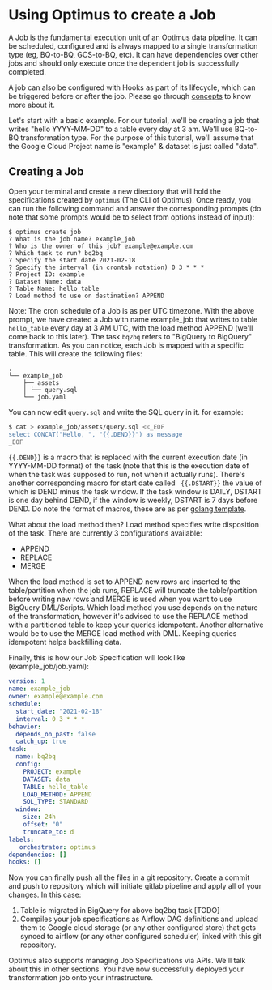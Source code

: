 # Using Optimus to create a Job

A Job is the fundamental execution unit of an Optimus data pipeline. 
It can be scheduled, configured and is always mapped to a single transformation type
(eg, BQ-to-BQ, GCS-to-BQ, etc). It can have dependencies over other jobs and should
only execute once the dependent job is successfully completed. 

A job can also be configured with Hooks as part of its lifecycle, which can be
triggered before or after the job. Please go through [concepts](../concepts/overview.md) 
to know more about it.

Let's start with a basic example. For our tutorial, we'll be creating a job that 
writes "hello YYYY-MM-DD" to a table every day at 3 am. We'll use BQ-to-BQ transformation type. 
For the purpose of this tutorial, we'll assume that the Google Cloud Project name 
is "example" & dataset is just called "data".


## Creating a Job

Open your terminal and create a new directory that will hold the specifications 
created by `optimus` (The CLI of Optimus). Once ready, you can run the following 
command and answer the corresponding prompts (do note that some prompts 
would be to select from options instead of input):

```
$ optimus create job
? What is the job name? example_job
? Who is the owner of this job? example@example.com
? Which task to run? bq2bq
? Specify the start date 2021-02-18
? Specify the interval (in crontab notation) 0 3 * * *
? Project ID: example
? Dataset Name: data
? Table Name: hello_table
? Load method to use on destination? APPEND
```

Note: The cron schedule of a Job is as per UTC timezone.
With the above prompt, we have created a Job with name example_job that writes to table `hello_table` 
every day at 3 AM UTC, with the load method APPEND (we'll come back to this later). 
The task `bq2bq` refers to "BigQuery to BigQuery" transformation. As you can notice, 
each Job is mapped with a specific table. This will create the following files:

```
.
└── example_job
    ├── assets
    │ └── query.sql
    └── job.yaml
```

You can now edit `query.sql` and write the SQL query in it. for example:

```bash
$ cat > example_job/assets/query.sql <<_EOF
select CONCAT("Hello, ", "{{.DEND}}") as message
_EOF
```

`{{.DEND}}` is a macro that is replaced with the current execution date (in YYYY-MM-DD format) 
of the task (note that this is the execution date of when the task was supposed to run, 
not when it actually runs). There's another corresponding macro for start date called `
{{.DSTART}}` the value of which is DEND minus the task window. If the task window is DAILY, 
DSTART is one day behind DEND, if the window is weekly, DSTART is 7 days before DEND. 
Do note the format of macros, these are as per [golang template](https://golang.org/pkg/text/template/).

What about the load method then? Load method specifies write disposition of the task. 
There are currently 3 configurations available:
- APPEND
- REPLACE
- MERGE

When the load method is set to APPEND new rows are inserted to the table/partition 
when the job runs, REPLACE will truncate the table/partition before writing new rows 
and MERGE is used when you want to use BigQuery DML/Scripts. Which load method you use depends 
on the nature of the transformation, however it's advised to use the REPLACE method 
with a partitioned table to keep your queries idempotent. Another alternative would 
be to use the MERGE load method with DML. Keeping queries idempotent helps backfilling data.

Finally, this is how our Job Specification will look like (example_job/job.yaml):
```yaml
version: 1
name: example_job
owner: example@example.com
schedule:
  start_date: "2021-02-18"
  interval: 0 3 * * *
behavior:
  depends_on_past: false
  catch_up: true
task:
  name: bq2bq
  config:
    PROJECT: example
    DATASET: data
    TABLE: hello_table
    LOAD_METHOD: APPEND
    SQL_TYPE: STANDARD
  window:
    size: 24h
    offset: "0"
    truncate_to: d
labels:
   orchestrator: optimus
dependencies: []
hooks: []
```

Now you can finally push all the files in a git repository. Create a commit and 
push to repository which will initiate gitlab pipeline and apply all of your changes. 
In this case:

1. Table is migrated in BigQuery for above bq2bq task [TODO]
2. Compiles your job specifications as Airflow DAG definitions and upload them to 
   Google cloud storage (or any other configured store) that gets synced to airflow 
   (or any other configured scheduler) linked with this git repository.

Optimus also supports managing Job Specifications via APIs. We'll talk about this in other sections.
You have now successfully deployed your transformation job onto your infrastructure.